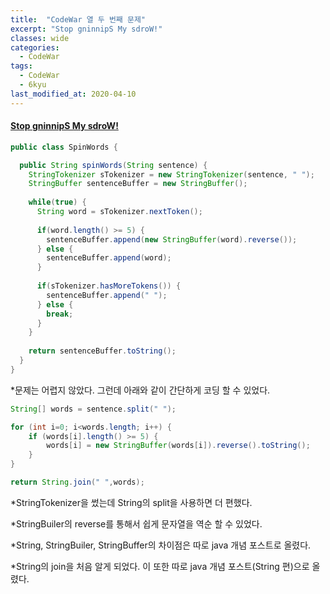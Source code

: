 ```yaml
---
title:  "CodeWar 열 두 번째 문제"
excerpt: "Stop gninnipS My sdroW!"
classes: wide
categories:
  - CodeWar
tags:
  - CodeWar
  - 6kyu
last_modified_at: 2020-04-10
---
```


#### [Stop gninnipS My sdroW!](https://www.codewars.com/kata/5264d2b162488dc400000001)

```java
public class SpinWords {

  public String spinWords(String sentence) {
    StringTokenizer sTokenizer = new StringTokenizer(sentence, " ");
    StringBuffer sentenceBuffer = new StringBuffer();
    
    while(true) {
      String word = sTokenizer.nextToken();
      
      if(word.length() >= 5) {
        sentenceBuffer.append(new StringBuffer(word).reverse());
      } else {
        sentenceBuffer.append(word);
      }
      
      if(sTokenizer.hasMoreTokens()) {
        sentenceBuffer.append(" ");
      } else {
        break;
      }
    }
        
    return sentenceBuffer.toString();
  }
}
```

*문제는 어렵지 않았다. 그런데 아래와 같이 간단하게 코딩 할 수 있었다.

```java
String[] words = sentence.split(" ");

for (int i=0; i<words.length; i++) {
    if (words[i].length() >= 5) {
        words[i] = new StringBuffer(words[i]).reverse().toString();
    }
}

return String.join(" ",words);
```

*StringTokenizer을 썼는데 String의 split을 사용하면 더 편했다.

*StringBuiler의 reverse를 통해서 쉽게 문자열을 역순 할 수 있었다.

*String, StringBuiler, StringBuffer의 차이점은 따로 java 개념 포스트로 올렸다.

*String의 join을 처음 알게 되었다. 이 또한 따로 java 개념 포스트(String 편)으로 올렸다.
